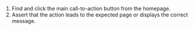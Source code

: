 1. Find and click the main call-to-action button from the homepage.
2. Assert that the action leads to the expected page or displays the correct message.